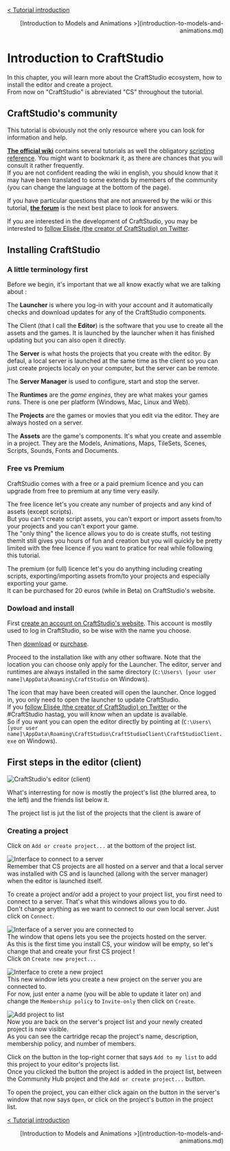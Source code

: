 <style type="text/css">
.text-align-right {
    text-align: right;
}
</style>

[< Tutorial introduction](tutorial-introduction.md)  
<div class="text-align-right">
[Introduction to Models and Animations >](introduction-to-models-and-animations.md)
</div>

# Introduction to CraftStudio

In this chapter, you will learn more about the CraftStudio ecosystem, how to install the editor and create a project.  
From now on "CraftStudio" is abreviated "CS" throughout the tutorial.


## CraftStudio's community

This tutorial is obviously not the only resource where you can look for information and help.

**[The official wiki](http://learn.craftstud.io)** contains several tutorials as well the obligatory [scripting reference](http://learn.craftstud.io/Reference/Scripting). You might want to bookmark it, as there are chances that you will consult it rather frequently.  
If you are not confident reading the wiki in english, you should know that it may have been translated to some extends by members of the community (you can change the language at the bottom of the page).

If you have particular questions that are not answered by the wiki or this tutorial, **[the forum](http://www.craftstudioforums.net/index.php?forum/)** is the next best place to look for answers.

If you are interested in the development of CraftStudio, you may be interested to [follow Elisée (the creator of CraftStudio) on Twitter](https://twitter.com/craftstudiodev).


## Installing CraftStudio

### A little terminology first

Before we begin, it's important that we all know exactly what we are talking about :

The **Launcher** is where you log-in with your account and it automatically checks and download updates for any of the CraftStudio components.

The Client (that I call the **Editor**) is the software that you use to create all the assets and the games. It is launched by the launcher when it has finished updating but you can also open it directly.

The **Server** is what hosts the projects that you create with the editor. By defaul, a local server is launched at the same time as the client so you can just create projects localy on your computer, but the server can be remote.

The **Server Manager** is used to configure, start and stop the server.

The **Runtimes** are the *game engines*, they are what makes your games runs. There is one per platform (Windows, Mac, Linux and Web).

The **Projects** are the games or movies that you edit via the editor. They are always hosted on a server.

The **Assets** are the game's components. It's what you create and assemble in a project. They are the Models, Animations, Maps, TileSets, Scenes, Scripts, Sounds, Fonts and Documents.


### Free vs Premium

CraftStudio comes with a free or a paid premium licence and you can upgrade from free to premium at any time very easily.

The free licence let's you create any number of projects and any kind of assets (except scripts).  
But you can't create script assets, you can't export or import assets from/to your projects and you can't export your game.  
The "only thing" the licence allows you to do is create stuffs, not testing themIt still gives you hours of fun and creation but you will quickly be pretty limited with the free licence if you want to pratice for real while following this tutorial.

The premium (or full) licence let's you do anything including creating scripts, exporting/importing assets from/to your projects and especially exporting your game.  
It can be purchased for 20 euros (while in Beta) on CraftStudio's website.


### Dowload and install

First [create an account on CraftStudio's website](http://craftstud.io/login). This account is mostlly used to log in CraftStudio, so be wise with the name you choose.

Then [download](http://craftstud.io/download) or [purchase](http://craftstud.io/purchase).

Proceed to the installation like with any other software. Note that the location you can choose only apply for the Launcher. The editor, server and runtimes are always installed in the same directory (`C:\Users\ [your user name]\AppData\Roaming\CraftStudio` on Windows).  

The icon that may have been created will open the launcher. Once logged in, you only need to open the launcher to update CraftStudio.  
If you [follow Elisée (the creator of CraftStudio) on Twitter](https://twitter.com/craftstudiodev) or the #CraftStudio hastag, you will know when an update is available.    
So if you want you can open the editor directly by pointing at (`C:\Users\ [your user name]\AppData\Roaming\CraftStudio\CraftStudioClient\CraftStudioClient.exe` on Windows).


## First steps in the editor (client)

![CraftStudio's editor (client)](https://dl.dropboxusercontent.com/u/51314747/CraftStudio/MinecraftTutorial/img/craftstudio-introduction/editor-interface.png "The interface of CraftStudio's editor")

What's interresting for now is mostly the project's list (the blurred area, to the left) and the friends list below it.

The project list is jut the list of the projects that the client is aware of


### Creating a project

Click on `Add or create project...` at the bottom of the project list.

![Interface to connect to a server](https://dl.dropboxusercontent.com/u/51314747/CraftStudio/MinecraftTutorial/img/craftstudio-introduction/server-connect-window.png "Interface to connect to a server")  
Remember that CS projects are all hosted on a server and that a local server was installed with CS and is launched (allong with the server manager) when the editor is launched itself.

To create a project and/or add a project to your project list, you first need to connect to a server. That's what this windows allows you to do.  
Don't change anything as we want to connect to our own local server. Just click on `Connect`.

![Interface of a server you are connected to](https://dl.dropboxusercontent.com/u/51314747/CraftStudio/MinecraftTutorial/img/craftstudio-introduction/server-interface.png "Interface of a server you are connected to")  
The window that opens lets you see the projects hosted on the server.  
As this is the first time you install CS, your window will be empty, so let's change that and create your first CS project !  
Click on `Create new project...`

![Interface to crete a new project](https://dl.dropboxusercontent.com/u/51314747/CraftStudio/MinecraftTutorial/img/craftstudio-introduction/create-project-interface.png "Interface to crete a new project")  
This new window lets you create a new project on the server you are connected to.  
For now, just enter a name (you will be able to update it later on) and change the `Membership policy` to `Invite-only` then click on `Create`.

![Add project to list](https://dl.dropboxusercontent.com/u/51314747/CraftStudio/MinecraftTutorial/img/craftstudio-introduction/add-to-list.png "Add project to list")  
Now you are back on the server's project list and your newly created project is now visible.  
As you can see the cartridge recap the project's name, description, membership policy, and number of members.  

Click on the button in the top-right corner that says `Add to my list` to add this project to your editor's projects list.  
Once you clicked the button the project is added in the project list, between the Community Hub project and the `Add or create project...` button.

To open the project, you can either click again on the button in the server's window that now says `Open`, or click on the project's button in the project list.


[< Tutorial introduction](tutorial-introduction.md)
<div class="text-align-right">
[Introduction to Models and Animations >](introduction-to-models-and-animations.md)
</div>
